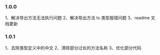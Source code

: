 ### 1.0.0

1、解决导出方法无法执行问题
2、解决导出方法 ts 类型报错问题
3、readme 文档更新

### 1.0.1

1、去除类型定义中的中文
2、清除部分过长的方法名称
3、优化部分代码
